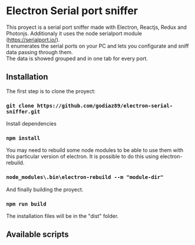 # Electron Serial port sniffer
This proyect is a serial port sniffer made with Electron, Reactjs, Redux and Photonjs. 
Additionaly it uses the node serialport module (https://serialport.io/).<br>
It enumerates the serial ports on your PC and lets you configurate and sniff data passing through them.<br>
The data is showed grouped and in one tab for every port.


## Installation

The first step is to clone the proyect:

### `git clone https://github.com/godiaz89/electron-serial-sniffer.git`

Install dependencies

### `npm install`

You may need to rebuild some node modules to be able to use them with this particular version of electron. It is possible to do this using electron-rebuild.<br>

### `node_modules\.bin\electron-rebuild --m "module-dir"`

And finally building the proyect.

### `npm run build`

The installation files will be in the "dist" folder.


## Available scripts

